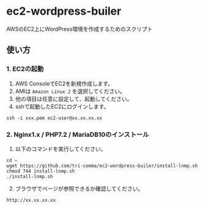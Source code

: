 # ec2-wordpress-builer
AWSのEC2上にWordPress環境を作成するためのスクリプト

## 使い方

### 1. EC2の起動

1. AWS ConsoleでEC2を新規作成します。
1. AMIは `Amazon Linux 2` を選択してください。
1. 他の項目は任意に設定して、起動してください。
1. sshで起動したEC2にログインします。
```
ssh -i xxx.pem ec2-user@xx.xx.xx.xx
```

### 2. Nginx1.x / PHP7.2 / MariaDB10のインストール

1. 以下のコマンドを実行してください。
```
cd ~
wget https://github.com/tri-comma/ec2-wordpress-builer/install-lnmp.sh
chmod 744 install-lnmp.sh
./install-lnmp.sh
```
2. ブラウザでページが参照できるか確認してください。
```
http://xx.xx.xx.xx
```